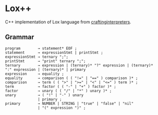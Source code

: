 # Lox++

C++ implementation of Lox language from [craftinginterpreters](https://craftinginterpreters.com).

## Grammar

```
program        → statement* EOF ;
statement      → expressionStmt | printStmt ;
expressionStmt → ternary ";";
printStmt      → "print" ternary ";";
ternary        → expression | (ternary)* "?" expression | (ternary)* ":" expression | (ternary)* | primary
expression     → equality ;
equality       → comparison ( ( "!=" | "==" ) comparison )* ;
comparison     → term ( ( ">" | ">=" | "<" | "<=" ) term )* ;
term           → factor ( ( "-" | "+" ) factor )* ;
factor         → unary ( ( "/" | "*" ) unary )* ;
unary          → ( "!" | "-" ) unary
               | primary ;
primary        → NUMBER | STRING | "true" | "false" | "nil"
               | "(" expression ")" ;
```
